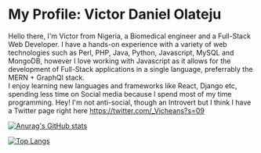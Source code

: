 # My Profile: Victor Daniel Olateju

Hello there, I'm Victor from Nigeria, a Biomedical engineer and a Full-Stack Web Developer. I have a hands-on experience with a variety of web technologies such as Perl, PHP, Java, Python, Javascript, MySQL and MongoDB, however I love working with Javascript as it allows for the development of Full-Stack applications in a single language, preferrably the MERN + GraphQl stack.   
I enjoy learning new languages and frameworks like React, Django etc, spending less time on Social media because I spend most of my time programming. Hey! I'm not anti-social, though an Introvert but I think I have a Twitter page right here https://twitter.com/_Vicheans?s=09 

[![Anurag's GitHub stats](https://github-readme-stats.vercel.app/api?username=Vicheans)](https://github.com/Vicheans)



[![Top Langs](https://github-readme-stats.vercel.app/api/top-langs/?username=Vicheans&layout=compact)](https://github.com/Vicheans)

